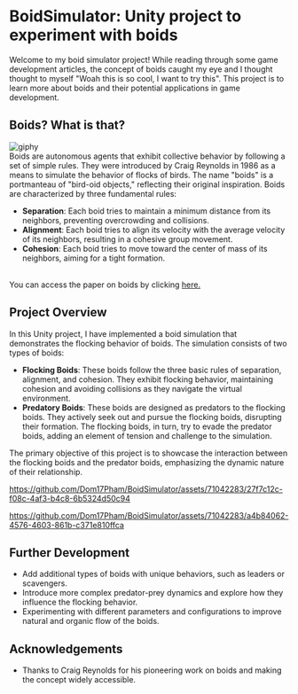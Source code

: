 # BoidSimulator: Unity project to experiment with boids

Welcome to my boid simulator project! While reading through some game development articles, the concept of boids caught my eye 
and I thought thought to myself "Woah this is so cool, I want to try this". This project is to learn more about boids and 
their potential applications in game development.

## Boids? What is that? 
![giphy](https://github.com/Dom17Pham/BoidSimulator/assets/71042283/d01d9e9d-098e-473b-9fab-d04c5ff5056e) <br>
Boids are autonomous agents that exhibit collective behavior by following a set of simple rules. They were introduced by 
Craig Reynolds in 1986 as a means to simulate the behavior of flocks of birds. 
The name "boids" is a portmanteau of "bird-oid objects," reflecting their original inspiration. 
Boids are characterized by three fundamental rules:
* **Separation**: Each boid tries to maintain a minimum distance from its neighbors, preventing overcrowding and collisions.
* **Alignment**: Each boid tries to align its velocity with the average velocity of its neighbors, resulting in a cohesive group movement.
* **Cohesion**: Each boid tries to move toward the center of mass of its neighbors, aiming for a tight formation.

<br> You can access the paper on boids by clicking [here.](https://www.cs.toronto.edu/~dt/siggraph97-course/cwr87/) 

## Project Overview
In this Unity project, I have implemented a boid simulation that demonstrates the flocking behavior of boids. The simulation consists of two types of boids:
* **Flocking Boids**: These boids follow the three basic rules of separation, alignment, and cohesion. They exhibit flocking behavior,
  maintaining cohesion and avoiding collisions as they navigate the virtual environment.
* **Predatory Boids**: These boids are designed as predators to the flocking boids. They actively seek out and pursue the flocking boids,
  disrupting their formation. The flocking boids, in turn, try to evade the predator boids, adding an element of tension and challenge to the simulation.

The primary objective of this project is to showcase the interaction between the flocking boids and the predator boids, emphasizing the dynamic nature of their relationship.

https://github.com/Dom17Pham/BoidSimulator/assets/71042283/27f7c12c-f08c-4af3-b4c8-6b5324d50c94

https://github.com/Dom17Pham/BoidSimulator/assets/71042283/a4b84062-4576-4603-861b-c371e810ffca

## Further Development
* Add additional types of boids with unique behaviors, such as leaders or scavengers.
* Introduce more complex predator-prey dynamics and explore how they influence the flocking behavior.
* Experimenting with different parameters and configurations to improve natural and organic flow of the boids.

## Acknowledgements 
* Thanks to Craig Reynolds for his pioneering work on boids and making the concept widely accessible.
